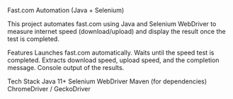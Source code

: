 Fast.com Automation (Java + Selenium)

This project automates fast.com
 using Java and Selenium WebDriver to measure internet speed (download/upload) and display the result once the test is completed.

Features
Launches fast.com
automatically.
Waits until the speed test is completed.
Extracts download speed, upload speed, and the completion message.
Console output of the results.

Tech Stack
Java 11+
Selenium WebDriver
Maven (for dependencies)
ChromeDriver / GeckoDriver
